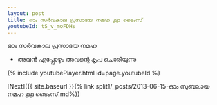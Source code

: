 ```yaml
---
layout: post
title: ഓം സർവകാല പ്രസാദയ നമഹ ൧൧ ടൈംസ്
youtubeId: tS_v_moFDHs
---
```

 
 
 ഓം സർവകാല പ്രസാദയ നമഹ 
 
 -  അവൻ എപ്പോഴും അവന്റെ കൃപ ചൊരിയുന്നു 
 
  
 
  
 
 
 
 
 
 


{% include youtubePlayer.html id=page.youtubeId %}
 
[Next]({{ site.baseurl }}{% link  split1/_posts/2013-06-15-ഓം സുബലായ നമഹ ൧൧ ടൈംസ്.md%})
 
